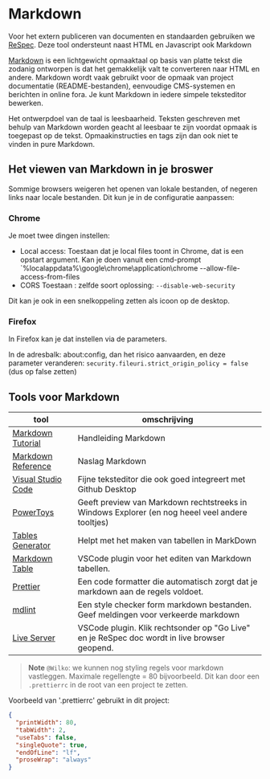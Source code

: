 # Markdown

Voor het extern publiceren van documenten en standaarden gebruiken we
[ReSpec](../ReSpec). Deze tool ondersteunt naast HTML en Javascript ook Markdown

[Markdown](https://nl.wikipedia.org/wiki/Markdown) is een lichtgewicht
opmaaktaal op basis van platte tekst die zodanig ontworpen is dat het
gemakkelijk valt te converteren naar HTML en andere. Markdown wordt vaak
gebruikt voor de opmaak van project documentatie (README-bestanden), eenvoudige
CMS-systemen en berichten in online fora. Je kunt Markdown in iedere simpele
teksteditor bewerken.

Het ontwerpdoel van de taal is leesbaarheid. Teksten geschreven met behulp van
Markdown worden geacht al leesbaar te zijn voordat opmaak is toegepast op de
tekst. Opmaakinstructies en tags zijn dan ook niet te vinden in pure Markdown.

## Het viewen van Markdown in je broswer

Sommige browsers weigeren het openen van lokale bestanden, of negeren links naar
locale bestanden. Dit kun je in de configuratie aanpassen:

### Chrome

Je moet twee dingen instellen:

- Local access: Toestaan dat je local files toont in Chrome, dat is een opstart
  argument. Kan je doen vanuit een cmd-prompt
  `%localappdata%\google\chrome\application\chrome
  --allow-file-access-from-files
- CORS Toestaan : zelfde soort oplossing: `--disable-web-security`

Dit kan je ook in een snelkoppeling zetten als icoon op de desktop.

### Firefox

In Firefox kan je dat instellen via de parameters.

In de adresbalk: about:config, dan het risico aanvaarden, en deze parameter
veranderen: `security.fileuri.strict_origin_policy = false` (dus op false
zetten)

## Tools voor Markdown

| tool                                                                                        | omschrijving                                                                                    |
| ------------------------------------------------------------------------------------------- | ----------------------------------------------------------------------------------------------- |
| [Markdown Tutorial](https://www.markdownguide.org/getting-started/)                         | Handleiding Markdown                                                                            |
| [Markdown Reference](https://www.markdownguide.org/basic-syntax)                            | Naslag Markdown                                                                                 |
| [Visual Studio Code](https://code.visualstudio.com/)                                        | Fijne teksteditor die ook goed integreert met Github Desktop                                    |
| [PowerToys](https://learn.microsoft.com/en-us/windows/powertoys/)                           | Geeft preview van Markdown rechtstreeks in Windows Explorer (en nog heeel veel andere tooltjes) |
| [Tables Generator](https://www.tablesgenerator.com/markdown_tables)                         | Helpt met het maken van tabellen in MarkDown                                                    |
| [Markdown Table](https://marketplace.visualstudio.com/items?itemName=TakumiI.markdowntable) | VSCode plugin voor het editen van Markdown tabellen.                                            |
| [Prettier](https://prettier.io/)                                                            | Een code formatter die automatisch zorgt dat je markdown aan de regels voldoet.                 |
| [mdlint](https://github.com/Laboratoria/mdlint)                                             | Een style checker form markdown bestanden. Geef meldingen voor verkeerde markdown               |
| [Live Server](https://marketplace.visualstudio.com/items?itemName=ritwickdey.LiveServer)    | VSCode plugin. Klik rechtsonder op "Go Live" en je ReSpec doc wordt in live browser geopend.    |

> **Note** `@Wilko`: we kunnen nog styling regels voor markdown vastleggen.
> Maximale regellengte = 80 bijvoorbeeld. Dit kan door een `.prettierrc` in de root van
> een project te zetten.

Voorbeeld van '.prettierrc' gebruikt in dit project:

```json
{
  "printWidth": 80,
  "tabWidth": 2,
  "useTabs": false,
  "singleQuote": true,
  "endOfLine": "lf",
  "proseWrap": "always"
}
```
